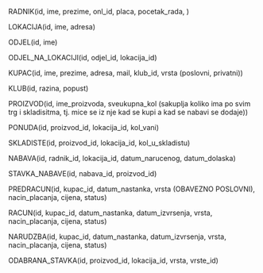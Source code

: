 RADNIK(id, ime, prezime, onl_id, placa, pocetak_rada, )

LOKACIJA(id, ime, adresa)

ODJEL(id, ime)

ODJEL_NA_LOKACIJI(id, odjel_id, lokacija_id)

KUPAC(id, ime, prezime, adresa, mail, klub_id, vrsta (poslovni, privatni))

KLUB(id, razina, popust)

PROIZVOD(id, ime_proizvoda, sveukupna_kol (sakuplja koliko ima po svim trg i skladisitma, tj. mice se iz nje kad se kupi a kad se nabavi se dodaje))

PONUDA(id, proizvod_id, lokacija_id, kol_vani)

SKLADISTE(id, proizvod_id, lokacija_id, kol_u_skladistu)

NABAVA(id, radnik_id, lokacija_id, datum_narucenog, datum_dolaska)

STAVKA_NABAVE(id, nabava_id, proizvod_id)

PREDRACUN(id, kupac_id, datum_nastanka, vrsta (OBAVEZNO POSLOVNI), nacin_placanja, cijena, status)

RACUN(id, kupac_id, datum_nastanka, datum_izvrsenja, vrsta, nacin_placanja, cijena, status)

NARUDZBA(id, kupac_id, datum_nastanka, datum_izvrsenja, vrsta, nacin_placanja, cijena, status)

ODABRANA_STAVKA(id, proizvod_id, lokacija_id, vrsta, vrste_id)


